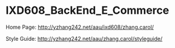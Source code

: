 # IXD608_BackEnd_E_Commerce
Home Page: http://yzhang242.net/aau/ixd608/zhang.carol/

Style Guide: http://yzhang242.net/aau/zhang.carol/styleguide/
